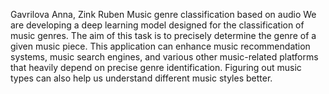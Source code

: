 Gavrilova Anna, Zink Ruben
Music genre classification based on audio
We are developing a deep learning model designed for the classification of music genres. 
The aim of this task is to precisely determine the genre of a given music piece. 
This application can enhance music recommendation systems, music search engines, and various other music-related platforms that heavily depend on precise genre identification. 
Figuring out music types can also help us understand different music styles better.
